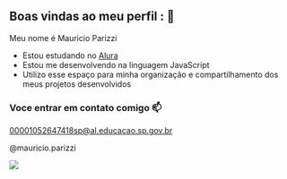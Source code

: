 ## Boas vindas ao meu perfil : 💙

Meu nome é Mauricio Parizzi

- Estou estudando no [Alura](https://www.alura.com.br)
- Estou me desenvolvendo na linguagem JavaScript
- Utilizo esse espaço para minha organização e compartilhamento dos meus projetos desenvolvidos

### Voce entrar em contato comigo 📫

00001052647418sp@al.educacao.sp.gov.br

@mauricio.parizzi

![](https://media.tenor.com/Nz44AJGOchUAAAAM/seven-deadly-sins-7ds.gif)
